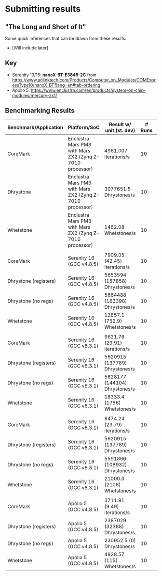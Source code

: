 # Submitting results 

## "The Long and Short of It"

Some quick inferences that can be drawn from these results:
- [Will include later]

## Key

- Serenity 13/16: __nanoX-BT-E3845-2G__ from https://www.adlinktech.com/Products/Computer_on_Modules/COMExpressType10/nanoX-BT?lang=en#tab-ordering
- Apollo 5: https://www.enclustra.com/en/products/system-on-chip-modules/mercury-zx1/

## Benchmarking Results

| Benchmark/Application | Platform/SoC                                             | Result w/ unit (st. dev)        | # Runs | Notes               |
|-----------------------|----------------------------------------------------------|---------------------------------|--------|---------------------|
| CoreMark              | Enclustra Mars PM3 with Mars ZX2 (Zynq Z-7010 processor) | 4961.007 iterations/s           | 10     | [Run details](RunningBenchmarks.md#coremark) |
| Dhrystone             | Enclustra Mars PM3 with Mars ZX2 (Zynq Z-7010 processor) | 3077651.5 Dhrystones/s          | 10     | [Run details](RunningBenchmarks.md#dhrystone-21) |
| Whetstone             | Enclustra Mars PM3 with Mars ZX2 (Zynq Z-7010 processor) | 1462.08 Whetstones/s            | 10     | [Run details](RunningBenchmarks.md#whetstone)|
|                       |                               |                                 |        |                                              | 
| CoreMark              | Serenity 16 (GCC v4.8.5)      | 7909.05 (42.45) iterations/s    | 10     | [Run details](RunningBenchmarks.md#coremark) |
| Dhrystone (registers) | Serenity 16 (GCC v4.8.5)      | 5653594 (157858) Dhrystones/s   | 10     | [Run details](RunningBenchmarks.md#dhrystone-21) |
| Dhrystone (no regs)   | Serenity 16 (GCC v4.8.5)      | 5664488 (163398) Dhrystones/s   | 10     | [Run details](RunningBenchmarks.md#dhrystone-21) |
| Whetstone             | Serenity 16 (GCC v4.8.5)      | 12857.1 (752.9) Whetstones/s    | 10     | [Run details](RunningBenchmarks.md#whetstone)|
|                       |                               |                                 |        |                                              | 
| CoreMark              | Serenity 16 (GCC v6.3.1)      | 9621.76 (29.91) iterations/s    | 10     | [Run details](RunningBenchmarks.md#coremark) |
| Dhrystone (registers) | Serenity 16 (GCC v6.3.1)      | 5620915 (137789) Dhrystones/s   | 10     | [Run details](RunningBenchmarks.md#dhrystone-21) |
| Dhrystone (no regs)   | Serenity 16 (GCC v6.3.1)      | 5628177 (144104) Dhrystones/s   | 10     | [Run details](RunningBenchmarks.md#dhrystone-21) |
| Whetstone             | Serenity 16 (GCC v6.3.1)      | 18333.4 (1756) Whetstones/s     | 10     | [Run details](RunningBenchmarks.md#whetstone)|
|                       |                               |                                 |        |                                              | 
| CoreMark              | Serenity 16 (GCC v8.3.1)      | 9474.24 (23.79) iterations/s    | 10     | [Run details](RunningBenchmarks.md#coremark) |
| Dhrystone (registers) | Serenity 16 (GCC v8.3.1)      | 5620915 (137789) Dhrystones/s   | 10     | [Run details](RunningBenchmarks.md#dhrystone-21) |
| Dhrystone (no regs)   | Serenity 16 (GCC v8.3.1)      | 5591866 (108932) Dhrystones/s   | 10     | [Run details](RunningBenchmarks.md#dhrystone-21) |
| Whetstone             | Serenity 16 (GCC v8.3.1)      | 21000.0 (2108) Whetstones/s     | 10     | [Run details](RunningBenchmarks.md#whetstone)|
|                       |                               |                                 |        |                                              | 
| CoreMark              | Apollo 5 (GCC v4.8.5)         | 3711.91 (9.49) iterations/s     | 10     | [Run details](RunningBenchmarks.md#coremark) |
| Dhrystone (registers) | Apollo 5 (GCC v4.8.5)         | 2387029 (32388) Dhrystones/s    | 10     | [Run details](RunningBenchmarks.md#dhrystone-21) |
| Dhrystone (no regs)   | Apollo 5 (GCC v4.8.5)         | 230952.5 (0) Dhrystones/s       | 10     | [Run details](RunningBenchmarks.md#dhrystone-21) |
| Whetstone             | Apollo 5 (GCC v4.8.5)         | 4928.57 (115) Whetstones/s      | 10     | [Run details](RunningBenchmarks.md#whetstone)|



